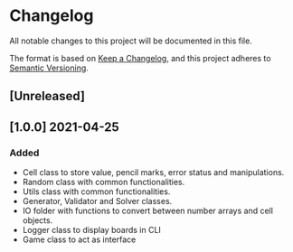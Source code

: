 # Changelog

All notable changes to this project will be documented in this file.

The format is based on [Keep a Changelog](https://keepachangelog.com/en/1.0.0/),
and this project adheres to [Semantic Versioning](https://semver.org/spec/v2.0.0.html).

## [Unreleased]

## [1.0.0] 2021-04-25

### Added

- Cell class to store value, pencil marks, error status and manipulations.
- Random class with common functionalities.
- Utils class with common functionalities.
- Generator, Validator and Solver classes.
- IO folder with functions to convert between number arrays and cell objects.
- Logger class to display boards in CLI
- Game class to act as interface
